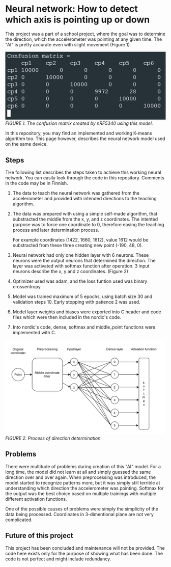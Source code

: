 # Neural network: How to detect which axis is pointing up or down

This project was a part of a school project, where the goal was to determine the direction, which the accelerometer was pointing at any given time. The "AI" is pretty accurate even with slight movement (Figure 1).

![figure 1](img/confusion_matrix.png)<br>
*FIGURE 1. The confusion matrix created by nRF5340 using this model.*

In this repository, you may find an implemented and working K-means algorithm too. This page however, describes the neural network model used on the same device.

## Steps

THe following list describes the steps taken to achieve this working neural network. You can easily look through the code in this repository. Comments in the code may be in Finnish.

1. The data to teach the neural network was gathered from the accelerometer and provided with intended directions to the teaching algorithm.

2. The data was prepared with using a simple self-made algorithm, that substracted the middle from the x, y, and z coordinates. The intented purpose was to force one coordinate to 0, therefore easing the teaching process and later determination process.

    For example coordinates (1422, 1660, 1612), value 1612 would be substracted from these three creating new point (-190, 48, 0).

3. Neural network had only one hidden layer with 6 neurons. These neurons were the output neurons that determined the direction. The layer was activated with softmax function after operation. 3 input neurons describe the x, y and z coordinates. (Figure 2)

4. Optimizer used was adam, and the loss funtion used was binary crossentropy.

5. Model was trained maximum of 5 epochs, using batch size 30 and validation steps 10. Early stopping with patience 2 was used.

6. Model layer weights and biases were exported into C header and code files which were then included in the nordic's code.

7. Into nordic's code, dense, softmax and middle_point functions were implemented with C.

![figure 2](img/direction_processing.svg)<br>
*FIGURE 2. Process of direction determination*

## Problems

There were multitude of problems during creation of this "AI" model. For a long time, the model did not learn at all and simply guessed the same direction over and over again. When preprocessing was introduced, the model started to recognize patterns more, but it was simply still terrible at understanding which direction the accelerometer was pointing. Softmax for the output was the best choice based on multiple trainings with multiple different activation functions.

One of the possible causes of problems were simply the simplicity of the data being processed. Coordinates in 3-dimentional plane are not very complicated.

## Future of this project

This project has been concluded and maintenance will not be provided. The code here exists only for the purpose of showing what has been done. The code is not perfect and might include redundancy.